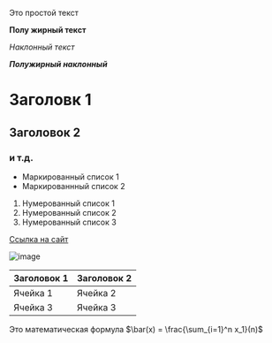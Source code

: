 Это простой текст

**Полу жирный текст**

*Наклонный текст*

***Полужирный наклонный***

# Заголовк 1

## Заголовок 2

### и т.д.

- Маркированный список 1
- Маркированнный список 2


1. Нумерованный список 1
2. Нумерованный список 2
3. Нумерованный список 3

[Ссылка на сайт](https://github.com/Miadr-glitch/Study_1/edit/main/main.md)

![image](https://encrypted-tbn0.gstatic.com/images?q=tbn:ANd9GcQULAFFIeoTlEXkF8dADrcN0DSxVMY7mwdvwA&s)

|Заголовок 1|Заголовок 2|
|-----------|-----------|
|Ячейка 1|Ячейка 2|
|Ячейка 3|Ячейка 3|

Это математическая формула $\bar(x) = \frac{\sum_{i=1}^n x_1}(n)$

<p allgin= center
